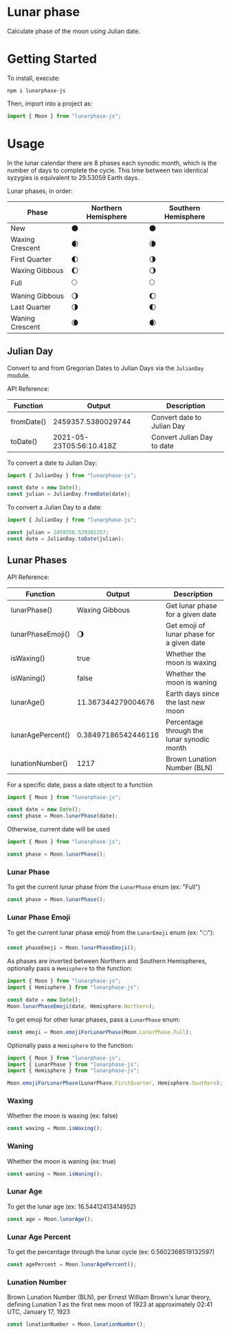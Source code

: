 # Lunar phase

Calculate phase of the moon using Julian date.

# Getting Started

To install, execute:

    npm i lunarphase-js

Then, import into a project as:

```js
import { Moon } from "lunarphase-js";
```

# Usage

In the lunar calendar there are 8 phases each synodic month, which is the number of days to complete the cycle. This time between two identical syzygies is equivalent to 29.53059 Earth days.

Lunar phases, in order:

| Phase           | Northern Hemisphere | Southern Hemisphere |
| --------------- | ------------------- | ------------------- |
| New             | 🌑                  | 🌑                  |
| Waxing Crescent | 🌒                  | 🌘                  |
| First Quarter   | 🌓                  | 🌗                  |
| Waxing Gibbous  | 🌔                  | 🌖                  |
| Full            | 🌕                  | 🌕                  |
| Waning Gibbous  | 🌖                  | 🌔                  |
| Last Quarter    | 🌗                  | 🌓                  |
| Waning Crescent | 🌘                  | 🌒                  |

## Julian Day

Convert to and from Gregorian Dates to Julian Days via the `JulianDay` module.

API Reference:

| Function   | Output                   | Description                |
| ---------- | ------------------------ | -------------------------- |
| fromDate() | 2459357.5380029744       | Convert date to Julian Day |
| toDate()   | 2021-05-23T05:56:10.418Z | Convert Julian Day to date |

To convert a date to Julian Day:

```js
import { JulianDay } from "lunarphase-js";

const date = new Date();
const julian = JulianDay.fromDate(date);
```

To convert a Julian Day to a date:

```js
import { JulianDay } from "lunarphase-js";

const julian = 2459356.529302257;
const date = JulianDay.toDate(julian);
```

## Lunar Phases

API Reference:

| Function          | Output              | Description                                |
| ----------------- | ------------------- | ------------------------------------------ |
| lunarPhase()      | Waxing Gibbous      | Get lunar phase for a given date           |
| lunarPhaseEmoji() | 🌖                  | Get emoji of lunar phase for a given date  |
| isWaxing()        | true                | Whether the moon is waxing                 |
| isWaning()        | false               | Whether the moon is waning                 |
| lunarAge()        | 11.367344279004676  | Earth days since the last new moon         |
| lunarAgePercent() | 0.38497186542446116 | Percentage through the lunar synodic month |
| lunationNumber()  | 1217                | Brown Lunation Number (BLN)                |

For a specific date, pass a date object to a function

```js
import { Moon } from "lunarphase-js";

const date = new Date();
const phase = Moon.lunarPhase(date);
```

Otherwise, current date will be used

```js
import { Moon } from "lunarphase-js";

const phase = Moon.lunarPhase();
```

### Lunar Phase

To get the current lunar phase from the `LunarPhase` enum (ex: "Full")

```js
const phase = Moon.lunarPhase();
```

### Lunar Phase Emoji

To get the current lunar phase emoji from the `LunarEmoji` enum (ex: "🌕"):

```js
const phaseEmoji = Moon.lunarPhaseEmoji();
```

As phases are inverted between Northern and Southern Hemispheres, optionally pass a `Hemisphere` to the function:

```js
import { Moon } from "lunarphase-js";
import { Hemisphere } from "lunarphase-js";

const date = new Date();
Moon.lunarPhaseEmoji(date, Hemisphere.Northern);
```

To get emoji for other lunar phases, pass a `LunarPhase` enum:

```js
const emoji = Moon.emojiForLunarPhase(Moon.LunarPhase.Full);
```

Optionally pass a `Hemisphere` to the function:

```js
import { Moon } from "lunarphase-js";
import { LunarPhase } from "lunarphase-js";
import { Hemisphere } from "lunarphase-js";

Moon.emojiForLunarPhase(LunarPhase.FirstQuarter, Hemisphere.Southern);
```

### Waxing

Whether the moon is waxing (ex: false)

```js
const waxing = Moon.isWaxing();
```

### Waning

Whether the moon is waning (ex: true)

```js
const waning = Moon.isWaning();
```

### Lunar Age

To get the lunar age (ex: 16.54412413414952)

```js
const age = Moon.lunarAge();
```

### Lunar Age Percent

To get the percentage through the lunar cycle (ex: 0.5602368519132597)

```js
const agePercent = Moon.lunarAgePercent();
```

### Lunation Number

Brown Lunation Number (BLN), per Ernest William Brown's lunar theory, defining Lunation 1 as the first new moon of 1923 at approximately 02:41 UTC, January 17, 1923

```js
const lunationNumber = Moon.lunationNumber();
```
